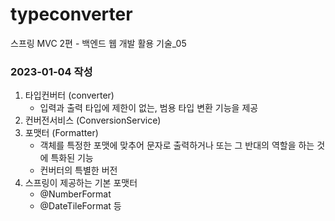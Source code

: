 # typeconverter
스프링 MVC 2편 - 백엔드 웹 개발 활용 기술_05

### 2023-01-04 작성
1. 타입컨버터 (converter)
    - 입력과 출력 타입에 제한이 없는, 범용 타입 변환 기능을 제공
2. 컨버전서비스 (ConversionService)
3. 포맷터 (Formatter)
    - 객체를 특정한 포맷에 맞추어 문자로 출력하거나 또는 그 반대의 역할을 하는 것에 특화된 기능
    - 컨버터의 특별한 버전
4. 스프링이 제공하는 기본 포맷터
    - @NumberFormat
    - @DateTileFormat 등 
